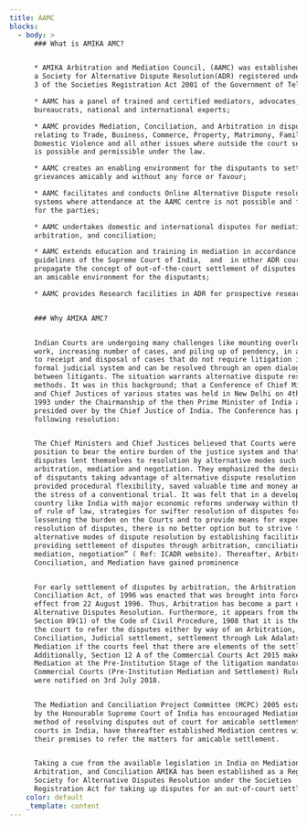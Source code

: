 ```yaml
---
title: AAMC
blocks:
  - body: >
      ### What is AMIKA AMC?


      * AMIKA Arbitration and Mediation Council, (AAMC) was established by Amika
      a Society for Alternative Dispute Resolution(ADR) registered under Section
      3 of the Societies Registration Act 2001 of the Government of Telangana,

      * AAMC has a panel of trained and certified mediators, advocates, senior
      bureaucrats, national and international experts;

      * AAMC provides Mediation, Conciliation, and Arbitration in disputes
      relating to Trade, Business, Commerce, Property, Matrimony, Family,
      Domestic Violence and all other issues where outside the court settlement
      is possible and permissible under the law.

      * AAMC creates an enabling environment for the disputants to settle their
      grievances amicably and without any force or favour;

      * AAMC facilitates and conducts Online Alternative Dispute resolution
      systems where attendance at the AAMC centre is not possible and feasible
      for the parties;

      * AAMC undertakes domestic and international disputes for mediation,
      arbitration, and conciliation;

      * AAMC extends education and training in mediation in accordance with MCPC
      guidelines of the Supreme Court of India,  and  in other ADR courses to
      propagate the concept of out-of-the-court settlement of disputes to create
      an amicable environment for the disputants;

      * AAMC provides Research facilities in ADR for prospective researchers.


      ### Why AMIKA AMC?


      Indian Courts are undergoing many challenges like mounting overload of
      work, increasing number of cases, and piling up of pendency, in addition
      to receipt and disposal of cases that do not require litigation in a
      formal judicial system and can be resolved through an open dialogue
      between litigants. The situation warrants alternative dispute resolution
      methods. It was in this background; that a Conference of Chief Ministers
      and Chief Justices of various states was held in New Delhi on 4th December
      1993 under the Chairmanship of the then Prime Minister of India and
      presided over by the Chief Justice of India. The Conference has passed the
      following resolution:


      The Chief Ministers and Chief Justices believed that Courts were not in a
      position to bear the entire burden of the justice system and that many
      disputes lent themselves to resolution by alternative modes such as
      arbitration, mediation and negotiation. They emphasized the desirability
      of disputants taking advantage of alternative dispute resolution which
      provided procedural flexibility, saved valuable time and money and avoided
      the stress of a conventional trial. It was felt that in a developing
      country like India with major economic reforms underway within the -work
      of rule of law, strategies for swifter resolution of disputes for
      lessening the burden on the Courts and to provide means for expeditious
      resolution of disputes, there is no better option but to strive to develop
      alternative modes of dispute resolution by establishing facilities for
      providing settlement of disputes through arbitration, conciliation,
      mediation, negotiation” ( Ref: ICADR website). Thereafter, Arbitration,
      Conciliation, and Mediation have gained prominence


      For early settlement of disputes by arbitration, the Arbitration and
      Conciliation Act, of 1996 was enacted that was brought into force with
      effect from 22 August 1996. Thus, Arbitration has become a part of
      Alternative Disputes Resolution. Furthermore, it appears from the amended
      Section 89(1) of the Code of Civil Procedure, 1908 that it is the duty of
      the court to refer the disputes either by way of an Arbitration,
      Conciliation, Judicial settlement, settlement through Lok Adalats or
      Mediation if the courts feel that there are elements of the settlement.
      Additionally, Section 12 A of the Commercial Courts Act 2015 makes
      Mediation at the Pre-Institution Stage of the litigation mandatory. Later,
      Commercial Courts (Pre-Institution Mediation and Settlement) Rules, 2018
      were notified on 3rd July 2018.


      The Mediation and Conciliation Project Committee (MCPC) 2005 established
      by the Honourable Supreme Court of India has encouraged Mediation as a
      method of resolving disputes out of court for amicable settlement. All the
      courts in India, have thereafter established Mediation centres within
      their premises to refer the matters for amicable settlement.


      Taking a cue from the available legislation in India on Mediation,
      Arbitration, and Conciliation AMIKA has been established as a Registered
      Society for Alternative Disputes Resolution under the Societies
      Registration Act for taking up disputes for an out-of-court settlement.
    color: default
    _template: content
---
```


